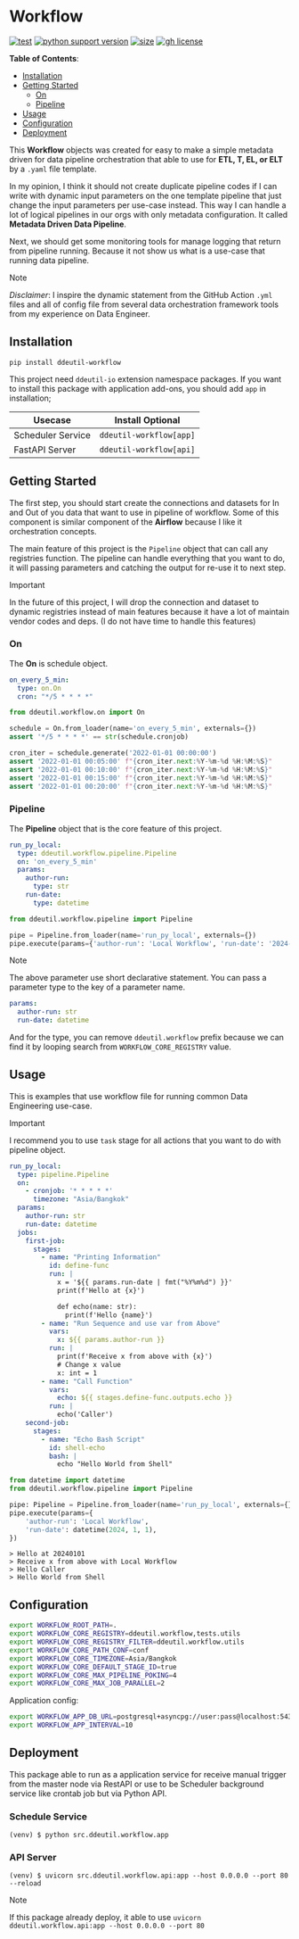 # Workflow

[![test](https://github.com/ddeutils/ddeutil-workflow/actions/workflows/tests.yml/badge.svg?branch=main)](https://github.com/ddeutils/ddeutil-workflow/actions/workflows/tests.yml)
[![python support version](https://img.shields.io/pypi/pyversions/ddeutil-workflow)](https://pypi.org/project/ddeutil-workflow/)
[![size](https://img.shields.io/github/languages/code-size/ddeutils/ddeutil-workflow)](https://github.com/ddeutils/ddeutil-workflow)
[![gh license](https://img.shields.io/github/license/ddeutils/ddeutil-workflow)](https://github.com/ddeutils/ddeutil-workflow/blob/main/LICENSE)

**Table of Contents**:

- [Installation](#installation)
- [Getting Started](#getting-started)
  - [On](#on)
  - [Pipeline](#pipeline)
- [Usage](#usage)
- [Configuration](#configuration)
- [Deployment](#deployment)

This **Workflow** objects was created for easy to make a simple metadata
driven for data pipeline orchestration that able to use for **ETL, T, EL, or
ELT** by a `.yaml` file template.

In my opinion, I think it should not create duplicate pipeline codes if I can
write with dynamic input parameters on the one template pipeline that just change
the input parameters per use-case instead.
This way I can handle a lot of logical pipelines in our orgs with only metadata
configuration. It called **Metadata Driven Data Pipeline**.

Next, we should get some monitoring tools for manage logging that return from
pipeline running. Because it not show us what is a use-case that running data
pipeline.

> [!NOTE]
> _Disclaimer_: I inspire the dynamic statement from the GitHub Action `.yml` files
> and all of config file from several data orchestration framework tools from my
> experience on Data Engineer.

## Installation

```shell
pip install ddeutil-workflow
```

This project need `ddeutil-io` extension namespace packages. If you want to install
this package with application add-ons, you should add `app` in installation;

| Usecase            | Install Optional          |
|--------------------|---------------------------|
| Scheduler Service  | `ddeutil-workflow[app]`   |
| FastAPI Server     | `ddeutil-workflow[api]`   |

## Getting Started

The first step, you should start create the connections and datasets for In and
Out of you data that want to use in pipeline of workflow. Some of this component
is similar component of the **Airflow** because I like it orchestration concepts.

The main feature of this project is the `Pipeline` object that can call any
registries function. The pipeline can handle everything that you want to do, it
will passing parameters and catching the output for re-use it to next step.

> [!IMPORTANT]
> In the future of this project, I will drop the connection and dataset to
> dynamic registries instead of main features because it have a lot of maintain
> vendor codes and deps. (I do not have time to handle this features)

### On

The **On** is schedule object.

```yaml
on_every_5_min:
  type: on.On
  cron: "*/5 * * * *"
```

```python
from ddeutil.workflow.on import On

schedule = On.from_loader(name='on_every_5_min', externals={})
assert '*/5 * * * *' == str(schedule.cronjob)

cron_iter = schedule.generate('2022-01-01 00:00:00')
assert '2022-01-01 00:05:00' f"{cron_iter.next:%Y-%m-%d %H:%M:%S}"
assert '2022-01-01 00:10:00' f"{cron_iter.next:%Y-%m-%d %H:%M:%S}"
assert '2022-01-01 00:15:00' f"{cron_iter.next:%Y-%m-%d %H:%M:%S}"
assert '2022-01-01 00:20:00' f"{cron_iter.next:%Y-%m-%d %H:%M:%S}"
```

### Pipeline

The **Pipeline** object that is the core feature of this project.

```yaml
run_py_local:
  type: ddeutil.workflow.pipeline.Pipeline
  on: 'on_every_5_min'
  params:
    author-run:
      type: str
    run-date:
      type: datetime
```

```python
from ddeutil.workflow.pipeline import Pipeline

pipe = Pipeline.from_loader(name='run_py_local', externals={})
pipe.execute(params={'author-run': 'Local Workflow', 'run-date': '2024-01-01'})
```

> [!NOTE]
> The above parameter use short declarative statement. You can pass a parameter
> type to the key of a parameter name.
> ```yaml
> params:
>   author-run: str
>   run-date: datetime
> ```
>
> And for the type, you can remove `ddeutil.workflow` prefix because we can find
> it by looping search from `WORKFLOW_CORE_REGISTRY` value.

## Usage

This is examples that use workflow file for running common Data Engineering
use-case.

> [!IMPORTANT]
> I recommend you to use `task` stage for all actions that you want to do with
> pipeline object.

```yaml
run_py_local:
  type: pipeline.Pipeline
  on:
    - cronjob: '* * * * *'
      timezone: "Asia/Bangkok"
  params:
    author-run: str
    run-date: datetime
  jobs:
    first-job:
      stages:
        - name: "Printing Information"
          id: define-func
          run: |
            x = '${{ params.run-date | fmt("%Y%m%d") }}'
            print(f'Hello at {x}')

            def echo(name: str):
              print(f'Hello {name}')
        - name: "Run Sequence and use var from Above"
          vars:
            x: ${{ params.author-run }}
          run: |
            print(f'Receive x from above with {x}')
            # Change x value
            x: int = 1
        - name: "Call Function"
          vars:
            echo: ${{ stages.define-func.outputs.echo }}
          run: |
            echo('Caller')
    second-job:
      stages:
        - name: "Echo Bash Script"
          id: shell-echo
          bash: |
            echo "Hello World from Shell"
```

```python
from datetime import datetime
from ddeutil.workflow.pipeline import Pipeline

pipe: Pipeline = Pipeline.from_loader(name='run_py_local', externals={})
pipe.execute(params={
    'author-run': 'Local Workflow',
    'run-date': datetime(2024, 1, 1),
})
```

```shell
> Hello at 20240101
> Receive x from above with Local Workflow
> Hello Caller
> Hello World from Shell
```

## Configuration

```bash
export WORKFLOW_ROOT_PATH=.
export WORKFLOW_CORE_REGISTRY=ddeutil.workflow,tests.utils
export WORKFLOW_CORE_REGISTRY_FILTER=ddeutil.workflow.utils
export WORKFLOW_CORE_PATH_CONF=conf
export WORKFLOW_CORE_TIMEZONE=Asia/Bangkok
export WORKFLOW_CORE_DEFAULT_STAGE_ID=true
export WORKFLOW_CORE_MAX_PIPELINE_POKING=4
export WORKFLOW_CORE_MAX_JOB_PARALLEL=2
```

Application config:

```bash
export WORKFLOW_APP_DB_URL=postgresql+asyncpg://user:pass@localhost:5432/schedule
export WORKFLOW_APP_INTERVAL=10
```

## Deployment

This package able to run as a application service for receive manual trigger
from the master node via RestAPI or use to be Scheduler background service
like crontab job but via Python API.

### Schedule Service

```shell
(venv) $ python src.ddeutil.workflow.app
```

### API Server

```shell
(venv) $ uvicorn src.ddeutil.workflow.api:app --host 0.0.0.0 --port 80 --reload
```

> [!NOTE]
> If this package already deploy, it able to use
> `uvicorn ddeutil.workflow.api:app --host 0.0.0.0 --port 80`
